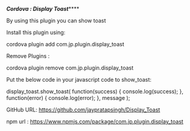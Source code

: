 *************Cordova : Display Toast*****************

By using this plugin you can show toast


Install this plugin using:

cordova plugin add com.jp.plugin.display_toast



Remove Plugins :

cordova plugin remove com.jp.plugin.display_toast



Put the below code in your javascript code to show_toast: 

display_toast.show_toast(
	function(success)
	{
            console.log(success);
        }, 
	function(error)
	{
            console.log(error);
        },
	message
    );


GitHub URL:   https://github.com/jaypratapsingh/Display_Toast

npm url :     https://www.npmjs.com/package/com.jp.plugin.display_toast